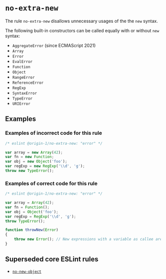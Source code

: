 # `no-extra-new`

The rule `no-extra-new` disallows unnecessary usages of the the `new` syntax.

The following built-in constructors can be called equally with or without `new` syntax:
* `AggregateError` (since ECMAScript 2021)
* `Array`
* `Error`
* `EvalError`
* `Function`
* `Object`
* `RangeError`
* `ReferenceError`
* `RegExp`
* `SyntaxError`
* `TypeError`
* `URIError`

## Examples

### Examples of **incorrect** code for this rule

```js
/* eslint @origin-1/no-extra-new: "error" */

var array = new Array(42);
var fn = new Function;
var obj = new Object('foo');
var regExp = new RegExp('\\d', 'g');
throw new TypeError();
```

### Examples of **correct** code for this rule

```js
/* eslint @origin-1/no-extra-new: "error" */

var array = Array(42);
var fn = Function();
var obj = Object('foo');
var regExp = RegExp('\\d', 'g');
throw TypeError();

function throwNew(Error)
{
    throw new Error(); // New expressions with a variable as callee are allowed.
}
```

## Superseded core ESLint rules

* [`no-new-object`](https://eslint.org/docs/latest/rules/no-new-object)
